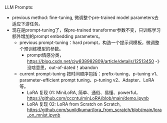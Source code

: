 LLM Prompts:
- previous method: fine-tuning, 微调整个pre-trained model parameters去适应下游任务。
- 现在是prompt-tuning了，保pre-trained transformer参数不变，只训练学习额外增加的prompt embedding parameters。
  - previous prompt-tuning：hard prompt，构造一个提示词模板，微调整个预训练模型的参数。
    - prompt情感分类，https://blog.csdn.net/cjw838982809/article/details/12513450 -》 没啥意思，out-of-dated！abandon
  - current prompt-tuning 按时间顺序包括：prefix-tuning、p-tuning v1、parameter-efficient prompt tuning、p-tuning v2、Adapter、LoRA等。
    - LoRA 复现 01: MiniLoRA, 简单、通俗、易懂、powerful，https://github.com/cccntu/minLoRA/blob/main/demo.ipynb
    - LoRA 复现 02: LoRA from Scratch on Scratch, https://github.com/sunildkumar/lora_from_scratch/blob/main/lora_on_mnist.ipynb
